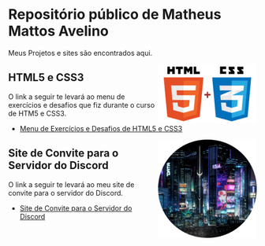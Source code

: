 # Repositório público de Matheus Mattos Avelino

Meus Projetos e sites são encontrados aqui.

<img align="right" src="images/html-css.png" width="200">

## HTML5 e CSS3

O link a seguir te levará ao menu de exercícios e desafios que fiz durante o curso de HTM5 e CSS3.

* [Menu de Exercícios e Desafios de HTML5 e CSS3](https://matheusma678.github.io/meu-repositorio)

<img align="right" src="images/server-discord.png" width="200">

## Site de Convite para o Servidor do Discord

O link a seguir te levará ao meu site de convite para o servidor do Discord.

* [Site de Convite para o Servidor do Discord](https://matheusma678.github.io/discord-site)
 
